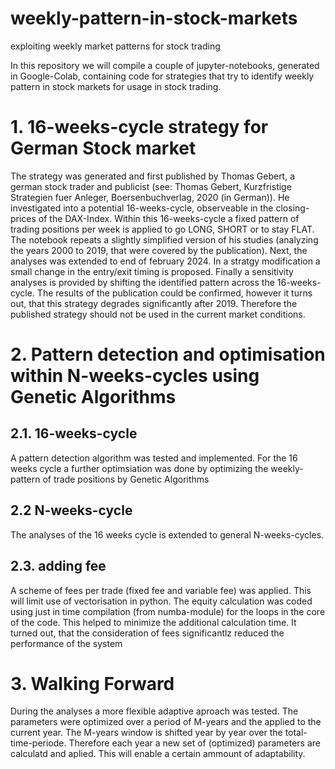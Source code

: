 # weekly-pattern-in-stock-markets
exploiting weekly market patterns for stock trading

In this repository we will compile a couple of jupyter-notebooks, generated in Google-Colab, containing code for strategies that try to identify weekly pattern in stock markets for usage in stock trading. 

# 1. 16-weeks-cycle strategy for German Stock market
The strategy was generated and first published by Thomas Gebert, a german stock trader and publicist (see: Thomas Gebert, Kurzfristige Strategien fuer Anleger, Boersenbuchverlag, 2020 (in German)).  He investigated into a potential 16-weeks-cycle, observeable in the closing-prices of the DAX-Index. Within this 16-weeks-cycle a fixed pattern of trading positions per week is applied to go LONG, SHORT or to stay FLAT. The notebook repeats a slightly simplified version of his studies (analyzing the years 2000 to 2019, that were covered by the publication). Next, the analyses was extended to end of february 2024. In a stratgy modification a small change in the entry/exit timing is proposed. Finally a sensitivity analyses is provided by shifting the identified pattern across the 16-weeks-cycle. 
The results of the publication could be confirmed, however it turns out, that this strategy degrades significantly after 2019. Therefore the published strategy should not be used in the current market conditions. 

# 2. Pattern detection and optimisation within N-weeks-cycles using Genetic Algorithms
## 2.1. 16-weeks-cycle 
A pattern detection algorithm was tested and implemented. For the 16 weeks cycle a further optimsiation was done by optimizing the weekly-pattern of trade positions by Genetic Algorithms

## 2.2 N-weeks-cycle
The analyses of the 16 weeks cycle is extended to general N-weeks-cycles. 

## 2.3. adding fee
A scheme of fees per trade (fixed fee and variable fee) was applied. This will limit use of vectorisation in python. The equity calculation was coded using just in time compilation (from numba-module) for the loops in the core of the code. This helped to minimize the additional calculation time. It turned out, that the consideration of fees significantlz reduced the performance of the system

# 3. Walking Forward
During the analyses a more flexible adaptive aproach was tested. The parameters were optimized over a period of M-years and the applied to the current year. The M-years window is shifted year by year over the total-time-periode. Therefore each year a new set of (optimized) parameters are calculatd and aplied. This will enable a certain ammount of adaptability. 
   
